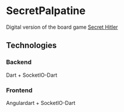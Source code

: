 # SecretPalpatine
Digital version of the board game [Secret Hitler](secrethitler.com)

## Technologies
### Backend
Dart + SocketIO-Dart
### Frontend
Angulardart + SocketIO-Dart
